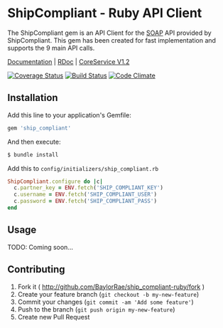 # ShipCompliant - Ruby API Client

The ShipCompliant gem is an API Client for the [SOAP][soap_wiki] API provided by
ShipCompliant. This gem has been created for fast implementation and supports
the 9 main API calls.

[Documentation][documentation_path] | [RDoc][rdoc_path] | [CoreService V1.2][core_service_path]

[![Coverage Status](https://coveralls.io/repos/BaylorRae/ship_compliant-ruby/badge.png?branch=master)](https://coveralls.io/r/BaylorRae/ship\_compliant-ruby?branch=master) [![Build Status](https://api.travis-ci.org/BaylorRae/ship_compliant-ruby.png?branch=master)](https://travis-ci.org/BaylorRae/ship\_compliant-ruby) [![Code Climate](https://codeclimate.com/github/BaylorRae/ship_compliant-ruby.png)](https://codeclimate.com/github/BaylorRae/ship_compliant-ruby)

## Installation

Add this line to your application's Gemfile:

```ruby
gem 'ship_compliant'
```

And then execute:

```bash
$ bundle install
```

Add this to `config/initializers/ship_compliant.rb`

```ruby
ShipCompliant.configure do |c|
  c.partner_key = ENV.fetch('SHIP_COMPLIANT_KEY')
  c.username = ENV.fetch('SHIP_COMPLIANT_USER')
  c.password = ENV.fetch('SHIP_COMPLIANT_PASS')
end
```

## Usage

TODO: Coming soon...

## Contributing

1. Fork it ( http://github.com/BaylorRae/ship_compliant-ruby/fork )
2. Create your feature branch (`git checkout -b my-new-feature`)
3. Commit your changes (`git commit -am 'Add some feature'`)
4. Push to the branch (`git push origin my-new-feature`)
5. Create new Pull Request

[soap_wiki]: http://en.wikipedia.org/wiki/SOAP
[documentation_path]: http://baylorrae.github.io/ship_compliant-ruby/documentation/
[rdoc_path]: http://baylorrae.github.io/ship_compliant-ruby/rdoc/
[core_service_path]: https://shipcompliant.desk.com/customer/portal/articles/1451976-api-coreservice-v1-2?b_id=2759
